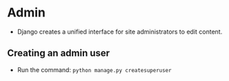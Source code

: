 # Admin
+ Django creates a unified interface for site administrators to edit content.
## Creating an admin user
+ Run the command: `python manage.py createsuperuser`
